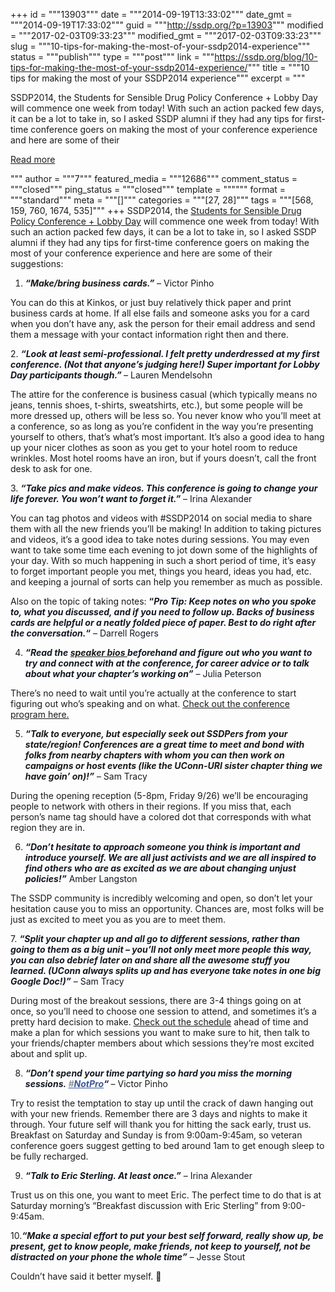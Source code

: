 +++
id = """13903"""
date = """2014-09-19T13:33:02"""
date_gmt = """2014-09-19T17:33:02"""
guid = """http://ssdp.org/?p=13903"""
modified = """2017-02-03T09:33:23"""
modified_gmt = """2017-02-03T09:33:23"""
slug = """10-tips-for-making-the-most-of-your-ssdp2014-experience"""
status = """publish"""
type = """post"""
link = """https://ssdp.org/blog/10-tips-for-making-the-most-of-your-ssdp2014-experience/"""
title = """10 tips for making the most of your SSDP2014 experience"""
excerpt = """<p>SSDP2014, the Students for Sensible Drug Policy Conference + Lobby Day will commence one week from today! With such an action packed few days, it can be a lot to take in, so I asked SSDP alumni if they had any tips for first-time conference goers on making the most of your conference experience and here are some of their</p>
<div class="h10"></div>
<p><a class="more-link2 flat" href="https://ssdp.org/blog/10-tips-for-making-the-most-of-your-ssdp2014-experience/">Read more</a></p>
"""
author = """7"""
featured_media = """12686"""
comment_status = """closed"""
ping_status = """closed"""
template = """"""
format = """standard"""
meta = """[]"""
categories = """[27, 28]"""
tags = """[568, 159, 760, 1674, 535]"""
+++
SSDP2014, the <a href="http://ssdp.org/events/2014-conference-lobby-day/">Students for Sensible Drug Policy Conference + Lobby Day</a> will commence one week from today! With such an action packed few days, it can be a lot to take in, so I asked SSDP alumni if they had any tips for first-time conference goers on making the most of your conference experience and here are some of their suggestions:

1. <strong><em>&#8220;Make/bring business cards.&#8221;</em></strong> &#8211; Victor Pinho

You can do this at Kinkos, or just buy relatively thick paper and print business cards at home. If all else fails and someone asks you for a card when you don&#8217;t have any, ask the person for their email address and send them a message with your contact information right then and there.

2. <strong><em>&#8220;</em></strong><span style="color: #141823;"><strong><em>Look at least semi-professional. I felt pretty underdressed at my first conference. (Not that anyone&#8217;s judging here!) Super important for Lobby Day participants though.&#8221; </em></strong><em>&#8211;</em> Lauren Mendelsohn</span>

The attire for the conference is business casual (which typically means no jeans, tennis shoes, t-shirts, sweatshirts, etc.), but some people will be more dressed up, others will be less so. You never know who you&#8217;ll meet at a conference, so as long as you&#8217;re confident in the way you&#8217;re presenting yourself to others, that&#8217;s what&#8217;s most important. It&#8217;s also a good idea to hang up your nicer clothes as soon as you get to your hotel room to reduce wrinkles. Most hotel rooms have an iron, but if yours doesn&#8217;t, call the front desk to ask for one.

3. <strong><em>&#8220;</em></strong><span style="color: #141823;"><strong><em>Take pics and make videos. This conference is going to change your life forever. You won&#8217;t want to forget it.&#8221;</em></strong> &#8211; Irina Alexander</span>

You can tag photos and videos with #SSDP2014 on social media to share them with all the new friends you&#8217;ll be making! In addition to taking pictures and videos, it&#8217;s a good idea to take notes during sessions. You may even want to take some time each evening to jot down some of the highlights of your day. With so much happening in such a short period of time, it&#8217;s easy to forget important people you met, things you heard, ideas you had, etc. and keeping a journal of sorts can help you remember as much as possible.

Also on the topic of taking notes: <strong>&#8220;</strong><span style="color: #141823;"><strong><em>Pro Tip: Keep notes on who you spoke to, what you discussed, and if you need to follow up. Backs of business cards are helpful or a neatly folded piece of paper. Best to do right after the conversation.</em>&#8220;</strong> &#8211; Darrell Rogers</span>

4. <strong><em>&#8220;</em></strong><span style="color: #141823;"><strong><em>Read the <a href="http://ssdp.org/events/2014-conference-lobby-day/ssdp2014-speakers/">speaker bios </a>beforehand and figure out who you want to try and connect with at the conference, for career advice or to talk about what your chapter&#8217;s working on&#8221;</em></strong> &#8211; Julia Peterson</span>

There&#8217;s no need to wait until you&#8217;re actually at the conference to start figuring out who&#8217;s speaking and on what. <a href="http://ssdp.org/events/2014-conference-lobby-day/program/">Check out the conference program here.</a>

5. <strong><em>&#8220;Talk to everyone, but especially seek out SSDPers from your state/region! Conferences are a great time to meet and bond with folks from nearby chapters with whom you can then work on campaigns or host events (like the UConn-URI sister chapter thing we have goin&#8217; on)!&#8221;</em></strong> &#8211; Sam Tracy

During the opening reception (5-8pm, Friday 9/26) we&#8217;ll be encouraging people to network with others in their regions. If you miss that, each person&#8217;s name tag should have a colored dot that corresponds with what region they are in.

6. <strong><em>&#8220;</em></strong><span style="color: #141823;"><strong><em>Don&#8217;t hesitate to approach someone you think is important and introduce yourself. We are all just activists and we are all inspired to find others who are as excited as we are about changing unjust policies!&#8221;</em></strong> Amber Langston</span>

The SSDP community is incredibly welcoming and open, so don&#8217;t let your hesitation cause you to miss an opportunity. Chances are, most folks will be just as excited to meet you as you are to meet them.

<span style="color: #141823;">7. <strong><em>&#8220;Split your chapter up and all go to different sessions, rather than going to them as a big unit &#8211; you&#8217;ll not only meet more people this way, you can also debrief later on and share all the awesome stuff you learned. (UConn always splits up and has everyone take notes in one big Google Doc!)&#8221;</em></strong> &#8211; Sam Tracy</span>

During most of the breakout sessions, there are 3-4 things going on at once, so you&#8217;ll need to choose one session to attend, and sometimes it&#8217;s a pretty hard decision to make. <a href="http://ssdp.org/events/2014-conference-lobby-day/agenda/">Check out the schedule</a> ahead of time and make a plan for which sessions you want to make sure to hit, then talk to your friends/chapter members about which sessions they&#8217;re most excited about and split up.

8. <strong><em>&#8220;<span style="color: #141823;" data-reactid=".f3.1:3:1:$comment832931470084384_832932023417662:0.0.$right.0.$left.0.0.1:$comment-body.0.$text0:0:$0:0">Don&#8217;t spend your time partying so hard you miss the morning sessions. </span><a class="_58cn" dir="ltr" style="color: #3b5998;" href="https://www.facebook.com/hashtag/notpro" data-reactid=".f3.1:3:1:$comment832931470084384_832932023417662:0.0.$right.0.$left.0.0.1:$comment-body.0.$range0:0"><span class="_58cl" style="color: #9197a3;" data-reactid=".f3.1:3:1:$comment832931470084384_832932023417662:0.0.$right.0.$left.0.0.1:$comment-body.0.$range0:0.0">#</span><span class="_58cm" style="color: #3b5998;" data-reactid=".f3.1:3:1:$comment832931470084384_832932023417662:0.0.$right.0.$left.0.0.1:$comment-body.0.$range0:0.1">NotPro</span></a>&#8220;</em> </strong>&#8211; Victor Pinho

Try to resist the temptation to stay up until the crack of dawn hanging out with your new friends. Remember there are 3 days and nights to make it through. Your future self will thank you for hitting the sack early, trust us. Breakfast on Saturday and Sunday is from 9:00am-9:45am, so veteran conference goers suggest getting to bed around 1am to get enough sleep to be fully recharged.

9. <em><strong>&#8220;</strong></em><span style="color: #141823;"><em><strong>Talk to Eric Sterling. At least once.&#8221;</strong></em> &#8211; Irina Alexander</span>

Trust us on this one, you want to meet Eric. The perfect time to do that is at Saturday morning&#8217;s &#8220;Breakfast discussion with Eric Sterling&#8221; from 9:00-9:45am.

10.<strong><em>&#8220;M</em></strong><span style="color: #141823;"><strong><em>ake a special effort to put your best self forward, really show up, be present, get to know people, make friends, not keep to yourself, not be distracted on your phone the whole time&#8221;</em></strong> &#8211; Jesse Stout</span>

Couldn&#8217;t have said it better myself. 🙂
